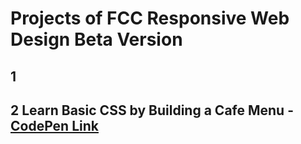 # Projects of FCC Responsive Web Design Beta Version

## 1 
## 2 Learn Basic CSS by Building a Cafe Menu - [CodePen Link](https://codepen.io/S4ch1/full/gOGvEqy)
